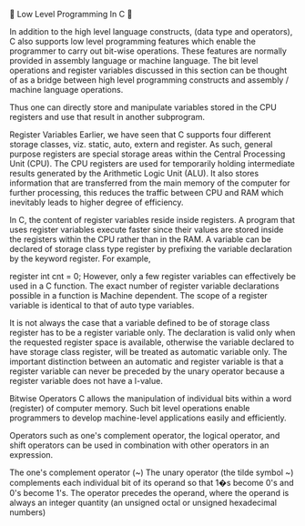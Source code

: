 🔅 Low Level Programming In C 🔅

In addition to the high level language constructs, (data type and operators), C also supports low level programming features which enable the programmer to carry out bit-wise operations. These features are normally provided in assembly language or machine language. The bit level operations and register variables discussed in this section can be thought of as a bridge between high level programming constructs and assembly / machine language operations.

Thus one can directly store and manipulate variables stored in the CPU registers and use that result in another subprogram.

Register Variables
Earlier, we have seen that C supports four different storage classes, viz. static, auto, extern and register. As such, general purpose registers are special storage areas within the Central Processing Unit (CPU). The CPU registers are used for temporarily holding intermediate results generated by the Arithmetic Logic Unit (ALU). It also stores information that are transferred from the main memory of the computer for further processing, this reduces the traffic between CPU and RAM which inevitably leads to higher degree of efficiency.

In C, the content of register variables reside inside registers. A program that uses register variables execute faster since their values are stored inside the registers within the CPU rather than in the RAM. A variable can be declared of storage class type register by prefixing the variable declaration by the keyword register. For example,

register int cnt = 0;
However, only a few register variables can effectively be used in a C function. The exact number of register variable declarations possible in a function is Machine dependent. The scope of a register variable is identical to that of auto type variables.

It is not always the case that a variable defined to be of storage class register has to be a register variable only. The declaration is valid only when the requested register space is available, otherwise the variable declared to have storage class register, will be treated as automatic variable only. The important distinction between an automatic and register variable is that a register variable can never be preceded by the unary operator because a register variable does not have a l-value.


Bitwise Operators
C allows the manipulation of individual bits within a word (register) of computer memory. Such bit level operations enable programmers to develop machine-level applications easily and efficiently.

Operators such as one's complement operator, the logical operator, and shift operators can be used in combination with other operators in an expression.


The one's complement operator (~)
The unary operator (the tilde symbol ~) complements each individual bit of its operand so that 1�s become 0's and 0's become 1's. The operator precedes the operand, where the operand is always an integer quantity (an unsigned octal or unsigned hexadecimal numbers)
